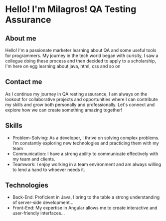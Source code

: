 # Hello! I'm Milagros! QA Testing Assurance
## About me
Hello! I'm a passionate marketer learning about QA and some useful tools for programmers. My journey in the tech world began with curisity, I saw a collegue doing these process and then decided to apply to a scholarship, I'm here on egg learning about java, html, css and so on
## Contact me
As I continue my journey in QA resting assurance, I am always on the lookout for collaborative projects and opportunities where I can contribute my skills and grow both personally and professionally. Let's connect and explore how we can create something amazing together!
## Skills
- Problem-Solving: As a developer, I thrive on solving complex problems. I’m constantly exploring new technologies and practicing them with my team
- Communication: I have a strong ability to communicate effectively with my team and clients. 
- Teamwork: I enjoy working in a team environment and am always willing to lend a hand to whoever needs it.
## Technologies
- Back-End: Proficient in Java, I bring to the table a strong understanding of server-side development...
- Front-End: My expertise in Angular allows me to create interactive and user-friendly interfaces...

